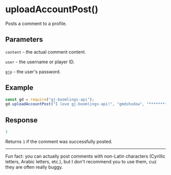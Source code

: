 # uploadAccountPost()

Posts a comment to a profile.

## Parameters
`content` - the actual comment content.

`user` - the username or player ID.

`gjp` - the user's password.

## Example
```js
const gd = require("gj-boomlings-api");
gd.uploadAccountPost("I love gj-boomlings-api!", "gmdshxdow", "*********").then(console.log);
```

## Response
```js
1
```

Returns `1` if the comment was successfully posted.

---

Fun fact: you can actually post comments with non-Latin characters (Cyrillic letters, Arabic letters, etc.), but I don't recommend you to use them, cuz they are often really buggy.